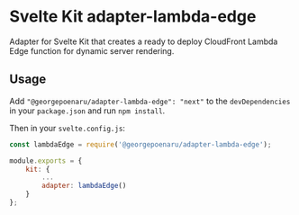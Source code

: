 # Svelte Kit adapter-lambda-edge

Adapter for Svelte Kit that creates a ready to deploy CloudFront Lambda Edge function for dynamic server rendering.

## Usage

Add `"@georgepoenaru/adapter-lambda-edge": "next"` to the `devDependencies` in your `package.json` and run `npm install`.

Then in your `svelte.config.js`:

```js
const lambdaEdge = require('@georgepoenaru/adapter-lambda-edge');

module.exports = {
	kit: {
		...
		adapter: lambdaEdge()
	}
};
```
